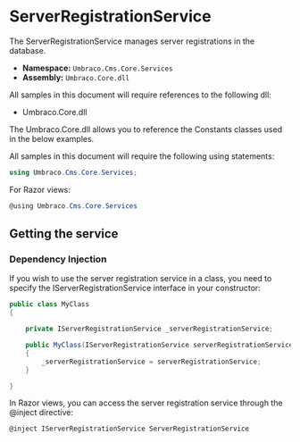 # ServerRegistrationService

The ServerRegistrationService manages server registrations in the database.

 * **Namespace:** `Umbraco.Cms.Core.Services` 
 * **Assembly:** `Umbraco.Core.dll`

 All samples in this document will require references to the following dll:

* Umbraco.Core.dll

The Umbraco.Core.dll allows you to reference the Constants classes used in the below examples.

All samples in this document will require the following using statements:

```csharp
using Umbraco.Cms.Core.Services;
```

For Razor views:
```csharp
@using Umbraco.Cms.Core.Services
```

## Getting the service

### Dependency Injection

If you wish to use the server registration service in a class, you need to specify the IServerRegistrationService interface in your constructor:

```csharp
public class MyClass
{

    private IServerRegistrationService _serverRegistrationService;

	public MyClass(IServerRegistrationService serverRegistrationService)
	{
		_serverRegistrationService = serverRegistrationService;
	}

}
```

In Razor views, you can access the server registration service through the @inject directive:

```csharp
@inject IServerRegistrationService ServerRegistrationService
```